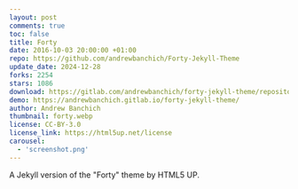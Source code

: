 ```yaml
---
layout: post
comments: true
toc: false
title: Forty
date: 2016-10-03 20:00:00 +01:00
repo: https://github.com/andrewbanchich/Forty-Jekyll-Theme
update_date: 2024-12-28
forks: 2254
stars: 1086
download: https://gitlab.com/andrewbanchich/forty-jekyll-theme/repository/archive.zip?ref=master
demo: https://andrewbanchich.gitlab.io/forty-jekyll-theme/
author: Andrew Banchich
thumbnail: forty.webp
license: CC-BY-3.0
license_link: https://html5up.net/license
carousel:
  - 'screenshot.png'
---
```


A Jekyll version of the "Forty" theme by HTML5 UP.
